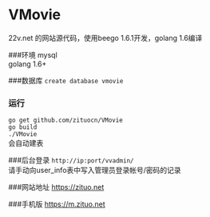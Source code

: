 # VMovie
22v.net 的网站源代码，使用beego 1.6.1开发，golang 1.6编译 

###环境
mysql  
golang 1.6+ 

###数据库
`create database vmovie`

### 运行
`go get github.com/zituocn/VMovie`  
`go build`  
`./VMovie`  
会自动建表

###后台登录
`http://ip:port/vvadmin/`  
请手动向user_info表中写入管理员登录帐号/密码的记录


###网站地址
https://zituo.net

###手机版
https://m.zituo.net
